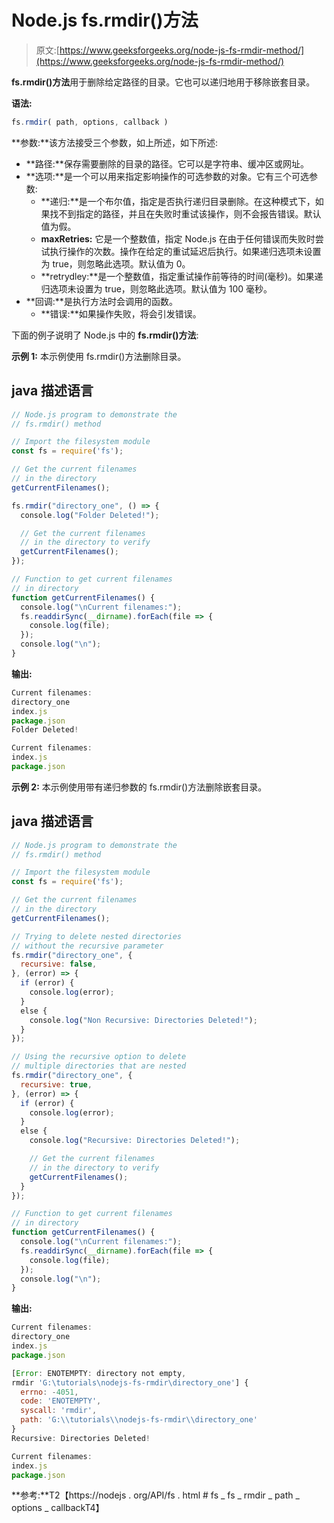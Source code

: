 # Node.js fs.rmdir()方法

> 原文:[https://www.geeksforgeeks.org/node-js-fs-rmdir-method/](https://www.geeksforgeeks.org/node-js-fs-rmdir-method/)

**fs.rmdir()方法**用于删除给定路径的目录。它也可以递归地用于移除嵌套目录。

**语法:**

```js
fs.rmdir( path, options, callback )
```

**参数:**该方法接受三个参数，如上所述，如下所述:

*   **路径:**保存需要删除的目录的路径。它可以是字符串、缓冲区或网址。
*   **选项:**是一个可以用来指定影响操作的可选参数的对象。它有三个可选参数:
    *   **递归:**是一个布尔值，指定是否执行递归目录删除。在这种模式下，如果找不到指定的路径，并且在失败时重试该操作，则不会报告错误。默认值为假。
    *   **maxRetries:** 它是一个整数值，指定 Node.js 在由于任何错误而失败时尝试执行操作的次数。操作在给定的重试延迟后执行。如果递归选项未设置为 true，则忽略此选项。默认值为 0。
    *   **retrydley:**是一个整数值，指定重试操作前等待的时间(毫秒)。如果递归选项未设置为 true，则忽略此选项。默认值为 100 毫秒。
*   **回调:**是执行方法时会调用的函数。
    *   **错误:**如果操作失败，将会引发错误。

下面的例子说明了 Node.js 中的 **fs.rmdir()方法**:

**示例 1:** 本示例使用 fs.rmdir()方法删除目录。

## java 描述语言

```js
// Node.js program to demonstrate the
// fs.rmdir() method

// Import the filesystem module
const fs = require('fs');

// Get the current filenames
// in the directory
getCurrentFilenames();

fs.rmdir("directory_one", () => {
  console.log("Folder Deleted!");

  // Get the current filenames
  // in the directory to verify
  getCurrentFilenames();
});

// Function to get current filenames
// in directory
function getCurrentFilenames() {
  console.log("\nCurrent filenames:");
  fs.readdirSync(__dirname).forEach(file => {
    console.log(file);
  });
  console.log("\n");
}
```

**输出:**

```js
Current filenames:
directory_one
index.js
package.json
Folder Deleted!

Current filenames:
index.js
package.json
```

**示例 2:** 本示例使用带有递归参数的 fs.rmdir()方法删除嵌套目录。

## java 描述语言

```js
// Node.js program to demonstrate the
// fs.rmdir() method

// Import the filesystem module
const fs = require('fs');

// Get the current filenames
// in the directory
getCurrentFilenames();

// Trying to delete nested directories
// without the recursive parameter
fs.rmdir("directory_one", {
  recursive: false,
}, (error) => {
  if (error) {
    console.log(error);
  }
  else {
    console.log("Non Recursive: Directories Deleted!");
  }
});

// Using the recursive option to delete
// multiple directories that are nested
fs.rmdir("directory_one", {
  recursive: true,
}, (error) => {
  if (error) {
    console.log(error);
  }
  else {
    console.log("Recursive: Directories Deleted!");

    // Get the current filenames
    // in the directory to verify
    getCurrentFilenames();
  }
});

// Function to get current filenames
// in directory
function getCurrentFilenames() {
  console.log("\nCurrent filenames:");
  fs.readdirSync(__dirname).forEach(file => {
    console.log(file);
  });
  console.log("\n");
}
```

**输出:**

```js
Current filenames:
directory_one
index.js
package.json

[Error: ENOTEMPTY: directory not empty, 
rmdir 'G:\tutorials\nodejs-fs-rmdir\directory_one'] {
  errno: -4051,
  code: 'ENOTEMPTY',
  syscall: 'rmdir',
  path: 'G:\\tutorials\\nodejs-fs-rmdir\\directory_one'
}
Recursive: Directories Deleted!

Current filenames:
index.js
package.json
```

**参考:**T2【https://nodejs . org/API/fs . html # fs _ fs _ rmdir _ path _ options _ callbackT4】